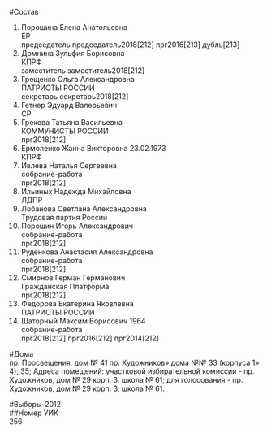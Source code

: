 #Состав  
1. Порошина Елена Анатольевна  
    ЕР  
    председатель председатель2018[212] прг2016[213] дубль[213]  
2. Домнина Зульфия Борисовна  
    КПРФ  
    заместитель заместитель2018[212]  
3. Грещенко Ольга Александровна  
    ПАТРИОТЫ РОССИИ  
    секретарь секретарь2018[212]  
4. Гетнер Эдуард Валерьевич  
    СР  
5. Грекова Татьяна Васильевна  
    КОММУНИСТЫ РОССИИ  
    прг2018[212]  
6. Ермоленко Жанна Викторовна 23.02.1973  
    КПРФ  
7. Ивлева Наталья Сергеевна  
    собрание-работа  
    прг2018[212]  
8. Ильиных Надежда Михайловна  
    ЛДПР  
9. Лобанова Светлана Александровна  
    Трудовая партия России  
10. Порошин Игорь Александрович  
    собрание-работа  
    прг2018[212]  
11. Руденкова Анастасия Александровна  
    собрание-работа  
    прг2018[212]  
12. Смирнов Герман Германович  
    Гражданская Платформа  
    прг2018[212]  
13. Федорова Екатерина Яковлевна  
    ПАТРИОТЫ РОССИИ  
14. Шаторный Максим Борисович 1964  
    собрание-работа  
    прг2018[212] прг2016[212] прг2014[212]  
  
#Дома  
пр. Просвещения, дом № 41 пр. Художников» дома №№ 33 (корпуса 1» 4), 35; Адреса помещений: участковой избирательной комиссии - пр. Художников, дом № 29 корп. 3, школа № 61; для голосования - пр. Художников, дом № 29 корп. 3, школа № 61.  
  
#Выборы-2012  
##Номер УИК  
256  
